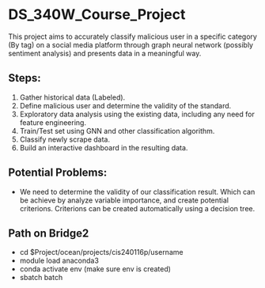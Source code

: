 # DS_340W_Course_Project

This project aims to accurately classify malicious user in a specific category (By tag) on a social media platform through graph neural network (possibly sentiment analysis) and presents data in a meaningful way. 

## Steps:

1) Gather historical data (Labeled).
2) Define malicious user and determine the validity of the standard.
3) Exploratory data analysis using the existing data, including any need for feature engineering.
4) Train/Test set using GNN and other classification algorithm.
5) Classify newly scrape data.
6) Build an interactive dashboard in the resulting data.

## Potential Problems:

- We need to determine the validity of our classification result. Which can be achieve by analyze variable importance, and create potential criterions. Criterions can be created automatically using a decision tree.

## Path on Bridge2

- cd $Project/ocean/projects/cis240116p/username
- module load anaconda3
- conda activate env (make sure env is created)
- sbatch batch
